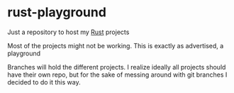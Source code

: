 # rust-playground
Just a repository to host my [Rust](https://www.rust-lang.org/en-US/) projects

Most of the projects might not be working. This is exactly as advertised, a playground

Branches will hold the different projects. 
I realize ideally all projects should have their own repo, but for the sake of messing around with git branches I decided to do it this way.
